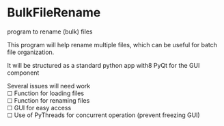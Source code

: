 # BulkFileRename
program to rename (bulk) files

This program will help rename multiple files, which can be useful for batch file organization.

It will be structured as a standard python app with8 PyQt for the GUI component


Several issues will need work<br>
&#9744; Function for loading files<br>
&#9744; Function for renaming files<br>
&#9744; GUI for easy access<br>
&#9744; Use of PyThreads for concurrent operation (prevent freezing GUI)<br>

